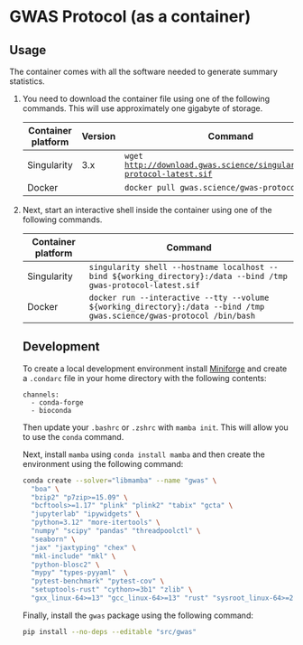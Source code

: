 # GWAS Protocol (as a container)

## Usage

The container comes with all the software needed to generate summary statistics.

<ol>

<li>
<p>
You need to download the container file using one of the following commands. This will use approximately one gigabyte of storage.
</p>
<table>
<thead>
  <tr>
    <th><b>Container platform</b></th>
    <th><b>Version</b></th>
    <th><b>Command</b></th>
  </tr>
</thead>
<tbody>
  <tr>
    <td>Singularity</td>
    <td>3.x</td>
    <td><code>wget <a href="http://download.gwas.science/singularity/gwas-protocol-latest.sif">http://download.gwas.science/singularity/gwas-protocol-latest.sif</code></a></td>
  </tr>
  <tr>
    <td>Docker</td>
    <td></td>
    <td><code>docker pull gwas.science/gwas-protocol:latest</code></td>
  </tr>
</tbody>
</table>
</li>

<li>
<p>
Next, start an interactive shell inside the container using one of the following commands.
</p>
<table>
<thead>
  <tr>
    <th><b>Container platform</b></th>
    <th><b>Command</b></th>
  </tr>
</thead>
<tbody>
  <tr>
    <td>Singularity</td>
    <td><code>singularity shell --hostname localhost --bind ${working_directory}:/data --bind /tmp gwas-protocol-latest.sif</code></td>
  </tr>
  <tr>
    <td>Docker</td>
    <td>
        <code>docker run --interactive --tty --volume ${working_directory}:/data --bind /tmp gwas.science/gwas-protocol /bin/bash</code>
    </td>
  </tr>
</tbody>
</table>
</li>

## Development

To create a local development environment install [Miniforge](https://github.com/conda-forge/miniforge) and create a `.condarc` file in your home directory with the following contents:

```
channels:
  - conda-forge
  - bioconda
```

Then update your `.bashrc` or `.zshrc` with `mamba init`. This will allow you to use the `conda` command.

Next, install `mamba` using `conda install mamba` and then create the environment using the following command:

```bash
conda create --solver="libmamba" --name "gwas" \
  "boa" \
  "bzip2" "p7zip>=15.09" \
  "bcftools>=1.17" "plink" "plink2" "tabix" "gcta" \
  "jupyterlab" "ipywidgets" \
  "python=3.12" "more-itertools" \
  "numpy" "scipy" "pandas" "threadpoolctl" \
  "seaborn" \
  "jax" "jaxtyping" "chex" \
  "mkl-include" "mkl" \
  "python-blosc2" \
  "mypy" "types-pyyaml"  \
  "pytest-benchmark" "pytest-cov" \
  "setuptools-rust" "cython>=3b1" "zlib" \
  "gxx_linux-64>=13" "gcc_linux-64>=13" "rust" "sysroot_linux-64>=2.17"
```

Finally, install the `gwas` package using the following command:

```bash
pip install --no-deps --editable "src/gwas"
```
